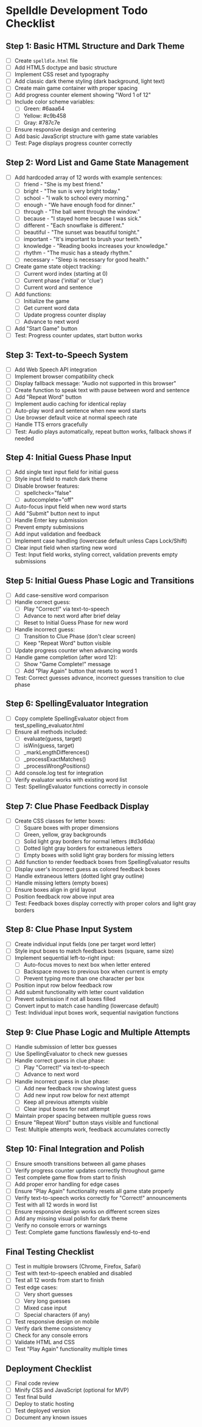 # Spelldle Development Todo Checklist

## Step 1: Basic HTML Structure and Dark Theme
- [ ] Create `spelldle.html` file
- [ ] Add HTML5 doctype and basic structure
- [ ] Implement CSS reset and typography
- [ ] Add classic dark theme styling (dark background, light text)
- [ ] Create main game container with proper spacing
- [ ] Add progress counter element showing "Word 1 of 12"
- [ ] Include color scheme variables:
  - [ ] Green: #6aaa64
  - [ ] Yellow: #c9b458
  - [ ] Gray: #787c7e
- [ ] Ensure responsive design and centering
- [ ] Add basic JavaScript structure with game state variables
- [ ] Test: Page displays progress counter correctly

## Step 2: Word List and Game State Management
- [ ] Add hardcoded array of 12 words with example sentences:
  - [ ] friend - "She is my best friend."
  - [ ] bright - "The sun is very bright today."
  - [ ] school - "I walk to school every morning."
  - [ ] enough - "We have enough food for dinner."
  - [ ] through - "The ball went through the window."
  - [ ] because - "I stayed home because I was sick."
  - [ ] different - "Each snowflake is different."
  - [ ] beautiful - "The sunset was beautiful tonight."
  - [ ] important - "It's important to brush your teeth."
  - [ ] knowledge - "Reading books increases your knowledge."
  - [ ] rhythm - "The music has a steady rhythm."
  - [ ] necessary - "Sleep is necessary for good health."
- [ ] Create game state object tracking:
  - [ ] Current word index (starting at 0)
  - [ ] Current phase ('initial' or 'clue')
  - [ ] Current word and sentence
- [ ] Add functions:
  - [ ] Initialize the game
  - [ ] Get current word data
  - [ ] Update progress counter display
  - [ ] Advance to next word
- [ ] Add "Start Game" button
- [ ] Test: Progress counter updates, start button works

## Step 3: Text-to-Speech System
- [ ] Add Web Speech API integration
- [ ] Implement browser compatibility check
- [ ] Display fallback message: "Audio not supported in this browser"
- [ ] Create function to speak text with pause between word and sentence
- [ ] Add "Repeat Word" button
- [ ] Implement audio caching for identical replay
- [ ] Auto-play word and sentence when new word starts
- [ ] Use browser default voice at normal speech rate
- [ ] Handle TTS errors gracefully
- [ ] Test: Audio plays automatically, repeat button works, fallback shows if needed

## Step 4: Initial Guess Phase Input
- [ ] Add single text input field for initial guess
- [ ] Style input field to match dark theme
- [ ] Disable browser features:
  - [ ] spellcheck="false"
  - [ ] autocomplete="off"
- [ ] Auto-focus input field when new word starts
- [ ] Add "Submit" button next to input
- [ ] Handle Enter key submission
- [ ] Prevent empty submissions
- [ ] Add input validation and feedback
- [ ] Implement case handling (lowercase default unless Caps Lock/Shift)
- [ ] Clear input field when starting new word
- [ ] Test: Input field works, styling correct, validation prevents empty submissions

## Step 5: Initial Guess Phase Logic and Transitions
- [ ] Add case-sensitive word comparison
- [ ] Handle correct guess:
  - [ ] Play "Correct!" via text-to-speech
  - [ ] Advance to next word after brief delay
  - [ ] Reset to Initial Guess Phase for new word
- [ ] Handle incorrect guess:
  - [ ] Transition to Clue Phase (don't clear screen)
  - [ ] Keep "Repeat Word" button visible
- [ ] Update progress counter when advancing words
- [ ] Handle game completion (after word 12):
  - [ ] Show "Game Complete!" message
  - [ ] Add "Play Again" button that resets to word 1
- [ ] Test: Correct guesses advance, incorrect guesses transition to clue phase

## Step 6: SpellingEvaluator Integration
- [ ] Copy complete SpellingEvaluator object from test_spelling_evaluator.html
- [ ] Ensure all methods included:
  - [ ] evaluate(guess, target)
  - [ ] isWin(guess, target)
  - [ ] _markLengthDifferences()
  - [ ] _processExactMatches()
  - [ ] _processWrongPositions()
- [ ] Add console.log test for integration
- [ ] Verify evaluator works with existing word list
- [ ] Test: SpellingEvaluator functions correctly in console

## Step 7: Clue Phase Feedback Display
- [ ] Create CSS classes for letter boxes:
  - [ ] Square boxes with proper dimensions
  - [ ] Green, yellow, gray backgrounds
  - [ ] Solid light gray borders for normal letters (#d3d6da)
  - [ ] Dotted light gray borders for extraneous letters
  - [ ] Empty boxes with solid light gray borders for missing letters
- [ ] Add function to render feedback boxes from SpellingEvaluator results
- [ ] Display user's incorrect guess as colored feedback boxes
- [ ] Handle extraneous letters (dotted light gray outline)
- [ ] Handle missing letters (empty boxes)
- [ ] Ensure boxes align in grid layout
- [ ] Position feedback row above input area
- [ ] Test: Feedback boxes display correctly with proper colors and light gray borders

## Step 8: Clue Phase Input System
- [ ] Create individual input fields (one per target word letter)
- [ ] Style input boxes to match feedback boxes (square, same size)
- [ ] Implement sequential left-to-right input:
  - [ ] Auto-focus moves to next box when letter entered
  - [ ] Backspace moves to previous box when current is empty
  - [ ] Prevent typing more than one character per box
- [ ] Position input row below feedback row
- [ ] Add submit functionality with letter count validation
- [ ] Prevent submission if not all boxes filled
- [ ] Convert input to match case handling (lowercase default)
- [ ] Test: Individual input boxes work, sequential navigation functions

## Step 9: Clue Phase Logic and Multiple Attempts
- [ ] Handle submission of letter box guesses
- [ ] Use SpellingEvaluator to check new guesses
- [ ] Handle correct guess in clue phase:
  - [ ] Play "Correct!" via text-to-speech
  - [ ] Advance to next word
- [ ] Handle incorrect guess in clue phase:
  - [ ] Add new feedback row showing latest guess
  - [ ] Add new input row below for next attempt
  - [ ] Keep all previous attempts visible
  - [ ] Clear input boxes for next attempt
- [ ] Maintain proper spacing between multiple guess rows
- [ ] Ensure "Repeat Word" button stays visible and functional
- [ ] Test: Multiple attempts work, feedback accumulates correctly

## Step 10: Final Integration and Polish
- [ ] Ensure smooth transitions between all game phases
- [ ] Verify progress counter updates correctly throughout game
- [ ] Test complete game flow from start to finish
- [ ] Add proper error handling for edge cases
- [ ] Ensure "Play Again" functionality resets all game state properly
- [ ] Verify text-to-speech works correctly for "Correct!" announcements
- [ ] Test with all 12 words in word list
- [ ] Ensure responsive design works on different screen sizes
- [ ] Add any missing visual polish for dark theme
- [ ] Verify no console errors or warnings
- [ ] Test: Complete game functions flawlessly end-to-end

## Final Testing Checklist
- [ ] Test in multiple browsers (Chrome, Firefox, Safari)
- [ ] Test with text-to-speech enabled and disabled
- [ ] Test all 12 words from start to finish
- [ ] Test edge cases:
  - [ ] Very short guesses
  - [ ] Very long guesses
  - [ ] Mixed case input
  - [ ] Special characters (if any)
- [ ] Test responsive design on mobile
- [ ] Verify dark theme consistency
- [ ] Check for any console errors
- [ ] Validate HTML and CSS
- [ ] Test "Play Again" functionality multiple times

## Deployment Checklist
- [ ] Final code review
- [ ] Minify CSS and JavaScript (optional for MVP)
- [ ] Test final build
- [ ] Deploy to static hosting
- [ ] Test deployed version
- [ ] Document any known issues
